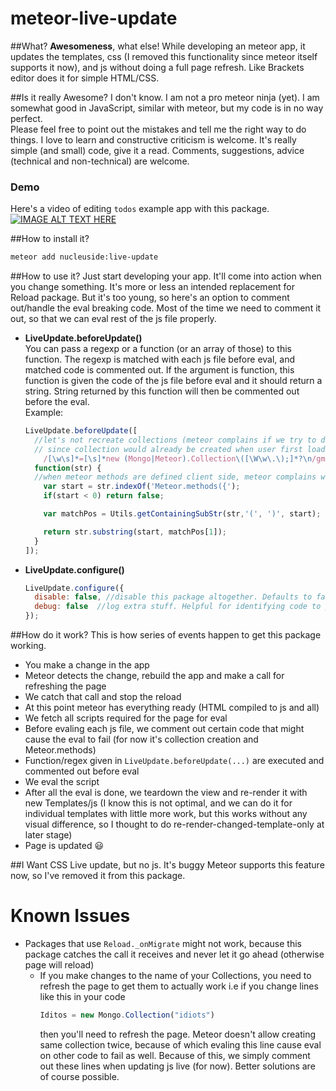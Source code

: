 meteor-live-update
==================

##What?
**Awesomeness**, what else!
While developing an meteor app, it updates the templates, css (I removed this functionality since meteor itself supports it now), and js without doing a full page refresh. Like Brackets editor does it for simple HTML/CSS.

##Is it really Awesome?
I don't know. I am not a pro meteor ninja (yet). I am somewhat good in JavaScript, similar with meteor, but my code is in no way perfect.  
Please feel free to point out the mistakes and tell me the right way to do things. I love to learn and constructive criticism is welcome. It's really simple (and small) code, give it a read. Comments, suggestions, advice (technical and non-technical) are welcome.

### Demo 
Here's a video of editing `todos` example app with this package.
[![IMAGE ALT TEXT HERE](http://img.youtube.com/vi/Q9M2YLiF-Q4/0.jpg)](http://www.youtube.com/watch?v=Q9M2YLiF-Q4)

##How to install it?
```sh
meteor add nucleuside:live-update
```

##How to use it?
Just start developing your app. It'll come into action when you change something. It's more or less an intended replacement for Reload package. But it's too young, so here's an option to comment out/handle the eval breaking code. Most of the time we need to comment it out, so that we can eval rest of the js file properly.

* **LiveUpdate.beforeUpdate()**  
  You can pass a regexp or a function (or an array of those) to this function. The regexp is matched with each js file before eval, and matched code is commented out. If the argument is function, this function is given the code of the js file before eval and it should return a string. String returned by this function will then be commented out before the eval.  
  Example:
  ```js
  LiveUpdate.beforeUpdate([
    //let's not recreate collections (meteor complains if we try to do so). We can comment it out
    // since collection would already be created when user first loads the app
      /[\w\s]*=[\s]*new (Mongo|Meteor).Collection\([\W\w\.\);]*?\n/gm,
    function(str) {
    //when meteor methods are defined client side, meteor complains when we eval these. So let's comment them out too
      var start = str.indexOf('Meteor.methods({');
      if(start < 0) return false;

      var matchPos = Utils.getContainingSubStr(str,'(', ')', start);

      return str.substring(start, matchPos[1]);
    }
  ]);
  ```
  
* **LiveUpdate.configure()**
  ```js
  LiveUpdate.configure({
    disable: false, //disable this package altogether. Defaults to false
    debug: false  //log extra stuff. Helpful for identifying code to put in LiveUpdate.beforeUpdate() to prevent LiveUpdate from breaking in your app
  });
  ```

##How do it work?
This is how series of events happen to get this package working.

* You make a change in the app
* Meteor detects the change, rebuild the app and make a call for refreshing the page
* We catch that call and stop the reload
* At this point meteor has everything ready (HTML compiled to js and all)
* We fetch all scripts required for the page for eval
* Before evaling each js file, we comment out certain code that might cause the eval to fail (for now it's collection creation and Meteor.methods)
* Function/regex given in `LiveUpdate.beforeUpdate(...)` are executed and commented out before eval
* We eval the script
* After all the eval is done, we teardown the view and re-render it with new Templates/js (I know this is not optimal, and we can do it for individual templates with little more work, but this works without any visual difference, so I thought to do re-render-changed-template-only at later stage)
* Page is updated 😃

##I Want CSS Live update, but no js. It's buggy
Meteor supports this feature now, so I've removed it from this package.

# Known Issues
* Packages that use `Reload._onMigrate` might not work, because this package catches the call it receives and never let it go ahead (otherwise page will reload)
    * If you make changes to the name of your Collections, you need to refresh the page to get them to actually work
      i.e if you change lines like this in your code
      ```javascript
      Iditos = new Mongo.Collection("idiots")
      ```
      then you'll need to refresh the page. Meteor doesn't allow creating same collection twice, because of which evaling this line cause eval on other code to fail as well. Because of this, we simply comment out these lines when updating js live (for now). Better solutions are of course possible.
